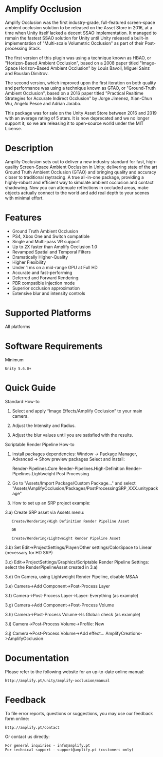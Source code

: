 # Amplify Occlusion

  Amplify Occlusion was the first industry-grade, full-featured screen-space ambient occlusion 
  solution to be released on the Asset Store in 2016, at a time when Unity itself lacked a decent SSAO 
  implementation. It managed to remain the fastest SSAO solution for Unity until Unity released a
  built-in implementation of "Multi-scale Volumetric Occlusion" as part of their Post-processing Stack.

  The first version of this plugin was using a technique known as HBAO, or "Horizon-Based
  Ambient Occlusion", based on a 2008 paper titled "Image-Space Horizon-Based Ambient Occlusion" 
  by Louis Bavoil, Miguel Sainz and Rouslan Dimitrov.

  The second version, which improved upon the first iteration on both quality and performance was
  using a technique known as GTAO, or "Ground-Truth Ambient Occlusion", based on a 2016 paper titled 
  "Practical Realtime Strategies for Accurate Indirect Occlusion" by Jorge Jimenez, Xian-Chun Wu, 
  Angelo Pesce and Adrian Jarabo.

  This package was for sale on the Unity Asset Store between 2016 and 2019 with an
  average rating of 5 stars. It is now deprecated and we no longer support it, so we 
  are releasing it to open-source world under the MIT License.
	
# Description

  Amplify Occlusion sets out to deliver a new industry standard for fast, high-quality 
  Screen-Space Ambient Occlusion in Unity; delivering state of the art Ground Truth Ambient 
  Occlusion (GTAO) and bringing quality and accuracy closer to traditional raytracing. A true 
  all-in-one package, providing a highly-robust and efficient way to simulate ambient occlusion 
  and contact shadowing. Now you can attenuate reflections in occluded areas, make objects 
  actually connect to the world and add real depth to your scenes with minimal effort.
  
# Features

  * Ground Truth Ambient Occlusion
  * PS4, Xbox One and Switch compatible
  * Single and Multi-pass VR support
  * Up to 2X faster than Amplify Occlusion 1.0
  * Revamped Spatial and Temporal Filters
  * Dramatically Higher-Quality
  * Higher Flexibility
  * Under 1 ms on a mid-range GPU at Full HD
  * Accurate and fast-performing
  * Deferred and Forward Rendering
  * PBR compatible injection mode
  * Superior occlusion approximation
  * Extensive blur and intensity controls
  
# Supported Platforms

  All platforms
	
# Software Requirements

  Minimum

    Unity 5.6.0+

# Quick Guide

  Standard How-to

   1) Select and apply “Image Effects/Amplify Occlusion” to your main camera.
  
   2) Adjust the Intensity and Radius.
  
   3) Adjust the blur values until you are satisfied with the results.
 
  Scriptable Render Pipeline How-to

   1) Install packages dependencies:
     Window -> Package Manager, Advanced -> Show preview packages
     Select and install:
      
      Render-Pipelines.Core
      Render-Pipelines.High-Definition
      Render-Pipelines.Lightweight
      Post Processing

   2) Go to "Assets/Import Package/Custom Package..." and select
      "Assets/AmplifyOcclusion/Packages/PostProcessingSRP_XXX.unitypackage"

   3) How to set up an SRP project example:

   3.a) Create SRP asset via Assets menu:
   
	   Create/Rendering/High Definition Render Pipeline Asset

	   OR

	   Create/Rendering/Lightweight Render Pipeline Asset
  
   3.b) Set Edit->ProjectSettings/Player/Other settings/ColorSpace to Linear (necessary for HD SRP)
  
   3.c) Edit->ProjectSettings/Graphics/Scriptable Render Pipeline Settings: select the RenderPipelineAsset 
        created in 3.a)
  
   3.d) On Camera, using Lightweight Render Pipeline, disable MSAA
  
   3.e) Camera->Add Component->Post-Process Layer
  
   3.f) Camera->Post-Process Layer->Layer: Everything (as example)
  
   3.g) Camera->Add Component->Post-Process Volume
  
   3.h) Camera->Post-Process Volume->Is Global: check (as example)
  
   3.i) Camera->Post-Process Volume->Profile: New
  
   3.j) Camera->Post-Process Volume->Add effect... AmplifyCreations->AmplifyOcclusion

# Documentation

  Please refer to the following website for an up-to-date online manual:

    http://amplify.pt/unity/amplify-occlusion/manual

# Feedback

  To file error reports, questions or suggestions, you may use our feedback form online:
	
    http://amplify.pt/contact

  Or contact us directly:

    For general inquiries - info@amplify.pt
    For technical support - support@amplify.pt (customers only)
